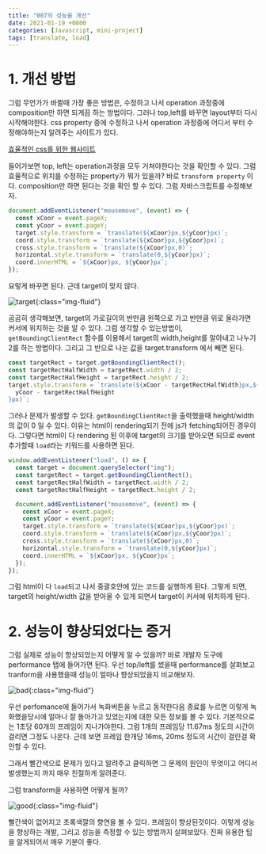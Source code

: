```yaml
---
title: "007의 성능을 개선"
date: 2021-01-19 +0800
categories: [Javascript, mini-project]
tags: [translate, load]
---
```


# 1. 개선 방법

그럼 무언가가 바뀔때 가장 좋은 방법은, 수정하고 나서 operation 과정중에 composition만 하면 되게끔 하는 방법이다. 그러나 top,left를 바꾸면 layout부터 다시 시작해야한다. css property 중에 수정하고 나서 operation 과정중에 어디서 부터 수정해야하는지 알려주는 사이트가 있다.

[효율적인 css를 위한 웹사이트](https://csstriggers.com/)

들어가보면 top, left는 operation과정을 모두 거쳐야한다는 것을 확인할 수 있다. 그럼 효율적으로 위치를 수정하는 property가 뭐가 있을까? 바로 `transform property` 이다. composition만 하면 된다는 것을 확인 할 수 있다. 그럼 자바스크립트를 수정해보자.

```javascript
document.addEventListener("mousemove", (event) => {
  const xCoor = event.pageX;
  const yCoor = event.pageY;
  target.style.transform = `translate(${xCoor}px,${yCoor}px)`;
  coord.style.transform = `translate(${xCoor}px,${yCoor}px)`;
  cross.style.transform = `translate(${xCoor}px,0)`;
  horizontal.style.transform = `translate(0,${yCoor}px)`;
  coord.innerHTML = `${xCoor}px, ${yCoor}px`;
});
```

요렇게 바꾸면 된다. 근데 target이 맞지 않다.

![target](https://yeonghunko.github.io/assets/img/vanila_practice/target_miss.png){:class="img-fluid"}

곰곰히 생각해보면, target의 가로길이의 반만큼 왼쪽으로 가고 반만큼 위로 올라가면 커서에 위치하는 것을 알 수 있다. 그럼 생각할 수 있는방법이, `getBoundingClientRect` 함수를 이용해서 target의 width,height를 알아내고 나누기 2를 하는 방법이다. 그리고 그 반으로 나눈 값을 target.transform 에서 빼면 된다.

```javascript
const targetRect = target.getBoundingClientRect();
const targetRectHalfWidth = targetRect.width / 2;
const targetRectHalfHeight = targetRect.height / 2;
target.style.transform = `translate(${xCoor - targetRectHalfWidth}px,${
  yCoor - targetRectHalfHeight
}px)`;
```

그러나 문제가 발생할 수 있다. `getBoundingClientRect`을 출력했을때 height/width의 값이 0 일 수 있다. 이유는 html이 rendering되기 전에 js가 fetching되어진 경우이다. 그렇다면 html이 다 rendering 된 이후에 target의 크기를 받아오면 되므로 event추가할때 `load`라는 키워드를 사용하면 된다.

```javascript
window.addEventListener("load", () => {
  const target = document.querySelector("img");
  const targetRect = target.getBoundingClientRect();
  const targetRectHalfWidth = targetRect.width / 2;
  const targetRectHalfHeight = targetRect.height / 2;

  document.addEventListener("mousemove", (event) => {
    const xCoor = event.pageX;
    const yCoor = event.pageY;
    target.style.transform = `translate(${xCoor}px,${yCoor}px)`;
    coord.style.transform = `translate(${xCoor}px,${yCoor}px)`;
    cross.style.transform = `translate(${xCoor}px,0)`;
    horizontal.style.transform = `translate(0,${yCoor}px)`;
    coord.innerHTML = `${xCoor}px, ${yCoor}px`;
  });
});
```

그럼 html이 다 `load`되고 나서 중괄호안에 있는 코드를 실행하게 된다. 그렇게 되면, target의 height/width 값을 받아올 수 있게 되면서 target이 커서에 위치하게 된다.

# 2. 성능이 향상되었다는 증거

그럼 실제로 성능이 향상되었는지 어떻게 알 수 있을까? 바로 개발자 도구에 performance 탭에 들어가면 된다. 우선 top/left를 썼을때 performance를 살펴보고 tranform을 사용했을때 성능이 얼마나 향상되었을지 비교해보자.

![bad](https://yeonghunko.github.io/assets/img/vanila_practice/bad.png){:class="img-fluid"}

우선 perfomance에 들어가서 녹화버튼을 누르고 동작한다음 종료를 누르면 이렇게 녹화했을당시에 얼마나 잘 돌아가고 있었는지에 대한 모든 정보를 볼 수 있다. 기본적으로는 1초당 60개의 프레임이 지나가야한다. 그럼 1개의 프레임당 11.67ms 정도의 시간이 걸리면 그정도 나온다. 근데 보면 프레임 한개당 16ms, 20ms 정도의 시간이 걸린걸 확인할 수 있다.

그래서 빨간색으로 문제가 있다고 알려주고 클릭하면 그 문제의 원인이 무엇이고 어디서 발생했는지 까지 매우 친절하게 알려준다.

그럼 transform을 사용하면 어떻게 될까?

![good](https://yeonghunko.github.io/assets/img/vanila_practice/good.png){:class="img-fluid"}

빨간색이 없어지고 초록색깔의 향연을 볼 수 있다. 프레임이 향상된것이다. 이렇게 성능을 향상하는 개발, 그리고 성능을 측정할 수 있는 방법까지 살펴보았다. 진짜 유용한 팁을 알게되어서 매우 기분이 좋다.
